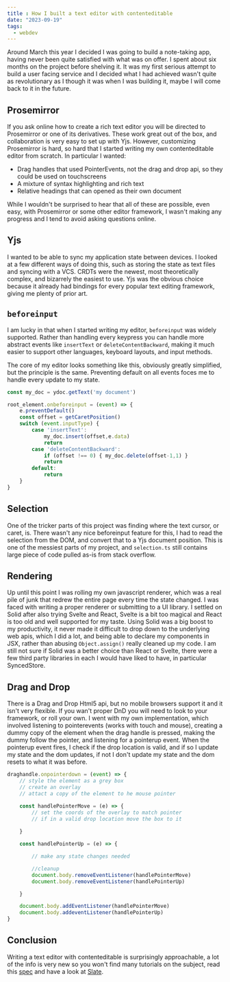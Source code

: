```yaml
---
title : How I built a text editor with contenteditable
date: "2023-09-19"
tags:
  - webdev
---
```


Around March this year I decided I was going to build a note-taking app, having never been quite satisfied with what was on offer. I spent about six months on the project before shelving it. It was my first serious attempt to build a user facing service and I decided what I had achieved wasn't quite as revolutionary as I though it was when I was building it, maybe I will come back to it in the future.

## Prosemirror
If you ask online how to create a rich text editor you will be directed to Prosemirror or one of its derivatives. These work great out of the box, and collaboration is very easy to set up with Yjs. However, customizing Prosemirror is hard, so hard that I started writing my own contenteditable editor from scratch. In particular I wanted:
- Drag handles that used PointerEvents, not the drag and drop api, so they could be used on touchscreens
- A mixture of syntax highlighting and rich text
- Relative headings that can opened as their own document

While I wouldn't be surprised to hear that all of these are possible, even easy, with Prosemirror or some other editor framework, I wasn't making any progress and I tend to avoid asking questions online.

## Yjs
I wanted to be able to sync my application state between devices. I looked at a few different ways of doing this, such as storing the state as text files and syncing with a VCS. CRDTs were the newest, most theoretically complex, and bizarrely the easiest to use. Yjs was the obvious choice because it already had bindings for every popular text editing framework, giving me plenty of prior art.

## `beforeinput`
I am lucky in that when I started writing my editor, `beforeinput` was widely supported.
Rather than handling every keypress you can handle more abstract events like `insertText` or `deleteContentBackward`, making it much easier to support other languages, keyboard layouts, and input methods. 

The core of my editor looks something like this, obviously greatly simplified, but the principle is the same. Preventing default on all events foces me to handle every update to my state.

```js
const my_doc = ydoc.getText('my document')

root_element.onbeforeinput = (event) => {
    e.preventDefault()
    const offset = getCaretPosition()
    switch (event.inputType) {
        case 'insertText':
            my_doc.insert(offset,e.data)
            return
        case 'deleteContentBackward':
            if (offset !== 0) { my_doc.delete(offset-1,1) }
            return
        default:
            return
    }
}
```

## Selection
One of the tricker parts of this project was finding where the text cursor, or caret, is. There wasn't any nice beforeinput feature for this, I had to read the selection from the DOM, and convert that to a Yjs document position. This is one of the messiest parts of my project, and `selection.ts` still contains large piece of code pulled as-is from stack overflow.

## Rendering
Up until this point I was rolling my own javascript renderer, which was a real pile of junk that redrew the entire page every time the state changed. I was faced with writing a proper renderer or submitting to a UI library. I settled on Solid after also trying Svelte and React, Svelte is a bit too magical and React is too old and well supported for my taste. Using Solid was a big boost to my productivity, it never made it difficult to drop down to the underlying web apis, which I did a lot, and being able to declare my components in JSX, rather than abusing `Object.assign()` really cleaned up my code. I am still not sure if Solid was a better choice than React or Svelte, there were a few third party libraries in each I would have liked to have, in particular SyncedStore.



## Drag and Drop
There is a Drag and Drop Html5 api, but no mobile browsers support it and it isn't very flexible. If you wan't proper DnD you will need to look to your framework, or roll your own. I went with my own implementation, which involved listening to pointerevents (works with touch and mouse), creating a dummy copy of the element when the drag handle is pressed, making the dummy follow the pointer, and listening for a pointerup event. When the pointerup event fires, I check if the drop location is valid, and if so I update my state and the dom updates, if not I don't update my state and the dom resets to what it was before.

```js
draghandle.onpointerdown = (event) => {
    // style the element as a grey box
    // create an overlay
    // attact a copy of the element to he mouse pointer

    const handlePointerMove = (e) => {
        // set the coords of the overlay to match pointer
        // if in a valid drop location move the box to it
        
    }

    const handlePointerUp = (e) => {

        // make any state changes needed

        //cleanup
        document.body.removeEventListener(handlePointerMove)
        document.body.removeEventListener(handlePointerUp)

    }

    document.body.addEventListener(handlePointerMove)
    document.body.addeventListener(handlePointerUp)
}
```

## Conclusion
Writing a text editor with contenteditable is surprisingly approachable, a lot of the info is very new so you won't find many tutorials on the subject, read this [spec](https://w3c.github.io/input-events/) and have a look at [Slate](https://www.slatejs.org/examples/richtext).
